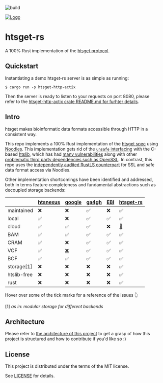 ![build](https://github.com/umccr/htsget-rs/actions/workflows/action.yml/badge.svg)

[![Logo](https://www.ga4gh.org/wp-content/themes/ga4gh-theme/gfx/GA-logo-horizontal-tag-RGB.svg)](https://ga4gh.org)

# htsget-rs

A 100% Rust implementation of the [htsget protocol][htsget-spec].

## Quickstart

Instantiating a demo htsget-rs server is as simple as running:

```
$ cargo run -p htsget-http-actix
```

Then the server is ready to listen to your requests on port 8080, please refer to the [htsget-http-actix crate README.md for furhter details][htsget-http-actix-readme].

## Intro

htsget makes bioinformatic data formats accessible through HTTP in a consistent way.

This repo implements a 100% Rust implementation of the [htsget spec][htsget-spec] using [Noodles][noodles]. This implementation gets rid of the [`unsafe` interfacing][rust-htslib] with the C-based [htslib](https://github.com/samtools/htslib), which has had [many vulnerabilities](https://github.com/samtools/htslib/pulls?q=oss-fuzz) along with other [problematic third party dependencies such as OpenSSL](https://www.openssl.org/news/vulnerabilities.html). In contrast, this repo uses the [independently audited RustLS counterpart](http://jbp.io/2020/06/14/rustls-audit.html) for SSL and safe data format access via Noodles.

Other implementation shortcomings have been identified and addressed, both in terms feature completeness and fundamental abstractions such as decoupled storage backends:

|          	| [htsnexus][dnanexus] 	| [google][google-htsget] | [ga4gh][ga4gh-ref] | [EBI][ebi-htsget] | [htsget-rs][htsget-rs]
|---	    	  |---	    | ---    |  ---	 |  ---	  | ---	   |
| maintained  | ❌ 	   | ❌ 	    | ✅	 	 |   ❌    |  ✅	  |
| local       | ✅	     | ❌ 	    | ✅	   |  ✅	    | ✅  |
| cloud       | ✅      | ✅ 	    | ✅   |  	 ❌  	|   [🚧 ][aws-fixing] |
| BAM         | ✅	     | ✅ 	    | ✅   |  	 ✅  |   ✅  |
| CRAM        | ✅	     | ❌ 	    | ✅ 	|  	  ✅ |   ✅  |
| VCF         | ✅	     | [❌][google-novcf]  | ✅   |  ✅      |  ✅   |
| BCF         | ✅	     | ✅  	     | ✅   |   ✅   |   ✅   |
| storage[1]    | ❌      | ❌  	     | ❌    |    ❌     |   ✅  |
| htslib-free | ❌      | ❌         |  ❌ |  ❌      |   ✅  |
| rust | ❌      | ❌         |  ❌ |  ❌      |   ✅  |

Hover over some of the tick marks for a reference of the issues 👆

[1] *as in: modular storage for different backends*

[ebi-htsget]: https://github.com/andrewyatz/basic-htsget
[htsget-rs]: https://github.com/umccr/htsget-rs
[dnanexus]: https://github.com/dnanexus-rnd/htsnexus
[google-htsget]: https://github.com/googlegenomics/htsget
[google-novcf]: https://github.com/googlegenomics/htsget/issues/34
[ga4gh-ref]: https://github.com/ga4gh/htsget-refserver
[aws-fixing]: https://github.com/umccr/htsget-rs/issues/47

## Architecture

Please refer to [the architecture of this project](ARCHITECTURE.md) to get a grasp of how this project is structured and how to contribute if you'd like so :)

## License

This project is distributed under the terms of the MIT license.

See [LICENSE](LICENSE) for details.

[htsget-spec]: https://samtools.github.io/hts-specs/htsget.html
[noodles]: https://github.com/zaeleus/noodles
[rust-htslib]: https://github.com/rust-bio/rust-htslib
[htsget-http-actix-readme]: https://github.com/umccr/htsget-rs/blob/main/htsget-http-actix/README.md
